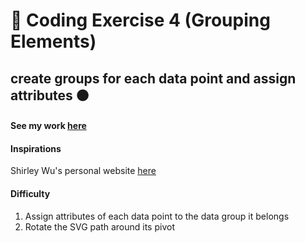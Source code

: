 # 💎 Coding Exercise 4 (Grouping Elements)

## create groups for each data point and assign attributes 🟤

#### See my work [here](https://zoexiao0516.github.io/cdv-student/coding-exercises/coding-exercise-4/index.html)

#### Inspirations
Shirley Wu's personal website [here](https://shirleywu.studio/)

#### Difficulty
1. Assign attributes of each data point to the data group it belongs
1. Rotate the SVG path around its pivot
